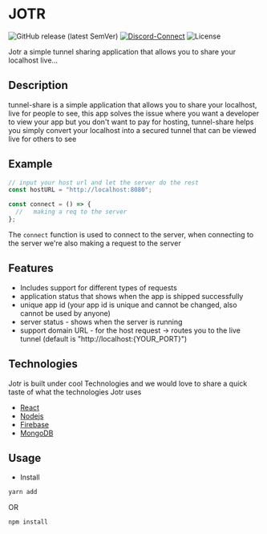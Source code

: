 # JOTR

![GitHub release (latest SemVer)](https://img.shields.io/github/v/release/creative-tutorials/tunnel-sharing) [![Discord-Connect](https://img.shields.io/badge/discord-JoinUs-green?logo=discord&style=plastic)](https://discordapp.com) ![License](https://img.shields.io/github/license/creative-tutorials/tunnel-sharing?color=blue)

Jotr a simple tunnel sharing application that allows you to share your localhost live...

## Description

tunnel-share is a simple application that allows you to share your localhost, live for people to see, this app solves the issue where you want a developer to view your app but you don't want to pay for hosting, tunnel-share helps you simply convert your localhost into a secured tunnel that can be viewed live for others to see

## Example

```javascript
// input your host url and let the server do the rest
const hostURL = "http://localhost:8080";

const connect = () => {
  //   making a req to the server
};
```

The `connect` function is used to connect to the server, when connecting to the server we're also making a request to the server

## Features

- Includes support for different types of requests
- application status that shows when the app is shipped successfully
- unique app id (your app id is unique and cannot be changed, also cannot be used by anyone)
- server status - shows when the server is running
- support domain URL - for the host request -> routes you to the live tunnel (default is "http://localhost:{YOUR_PORT}")

## Technologies

Jotr is built under cool Technologies and we would love to share a quick taste of what the technologies Jotr uses

- [React](https://reactjs.org/)
- [Nodejs](https://nodejs.org/en/)
- [Firebase](https://firebase.google.com/)
- [MongoDB](https://www.mongodb.com)

## Usage

- Install

```bash
yarn add
```

OR

```bash
npm install
```
